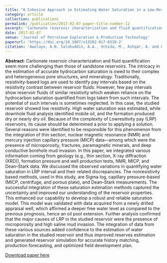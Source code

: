 ```yaml
---
title: "A Cohesive Approach in Estimating Water Saturation in a Low-Resistivity Pay Carbonate Reservoirs"
category: article
collection: publications
permalink: /publication/2017-02-07-paper-title-number-12
excerpt: 'Carbonate reservoir characterization and fluid quantification seem more challenging than those of sandstone reservoirs. The intricacy in the estimation of accurate hydrocarbon saturation is owed to their complex and heterogeneous pore structures, and mineralogy. Traditionally, resistivity-based logs are used to identify pay intervals based on the resistivity contrast between reservoir fluids. However, few pay intervals show reservoir fluids of similar resistivity which weaken reliance on the hydrocarbon saturation quantified from logs taken from such intervals. The potential of such intervals is sometimes neglected. In this case, the studied reservoir showed low resistivity. High water saturation was estimated, while downhole fluid analysis identified mobile oil, and the formation produced dry or nearly dry oil. Because of the complexity of Lowresitivity pay (LRP) reservoirs, its cause should be determined a prior to applying a solution. Several reasons were identified to be responsible for this phenomenon from the integration of thin section, nuclear magnetic resonance (NMR) and mercury injection capillary pressure (MICP) data—among which were the presence of microporosity, fractures, paramagnetic minerals, and deep conductive borehole mud invasion. In this paper, we integrated various information coming from geology (e.g., thin section, X-ray diffraction (XRD)), formation pressure and well production tests, NMR, MICP, and Dean–Stark data. We discussed the observed variations in quantifying water saturation in LRP interval and their related discrepancies.'
date: 2017-02-07
venue: 'Journal of Petroleum Exploration & Production Technology'
paperurl: 'https://doi.org/10.1007/s13202-017-0318-2'
citation: 'Awolayo, A.N. Salahuddin, A.A., Uchida, M., Ashqar, A. and Olayiwola, S.O. (2017). &quot;A cohesive approach at estimating water saturation in a low-resistivity pay carbonate reservoir and its validation.&quot; <i>Journal of Petroleum Exploration & Production Technology</i>.  7(3): 637 – 657.'
---
```

**Abstract**: Carbonate reservoir characterization and fluid quantification seem more challenging than those of sandstone reservoirs. The intricacy in the estimation of accurate hydrocarbon saturation is owed to their complex and heterogeneous pore structures, and mineralogy. Traditionally, resistivity-based logs are used to identify pay intervals based on the resistivity contrast between reservoir fluids. However, few pay intervals show reservoir fluids of similar resistivity which weaken reliance on the hydrocarbon saturation quantified from logs taken from such intervals. The potential of such intervals is sometimes neglected. In this case, the studied reservoir showed low resistivity. High water saturation was estimated, while downhole fluid analysis identified mobile oil, and the formation produced dry or nearly dry oil. Because of the complexity of Lowresitivity pay (LRP) reservoirs, its cause should be determined a prior to applying a solution. Several reasons were identified to be responsible for this phenomenon from the integration of thin section, nuclear magnetic resonance (NMR) and mercury injection capillary pressure (MICP) data—among which were the presence of microporosity, fractures, paramagnetic minerals, and deep conductive borehole mud invasion. In this paper, we integrated various information coming from geology (e.g., thin section, X-ray diffraction (XRD)), formation pressure and well production tests, NMR, MICP, and Dean–Stark data. We discussed the observed variations in quantifying water saturation in LRP interval and their related discrepancies. The nonresistivity based methods, used in this study, are Sigma log, capillary pressure-based (MICP, centrifuge, and porous plate), and Dean–Stark measurements. The successful integration of these saturation estimation methods captured the uncertainty and improved our understanding of the reservoir properties. This enhanced our capability to develop a robust and reliable saturation model. This model was validated with data acquired from a newly drilled appraisal well, which affirmed a deeper free water level as compared to the previous prognosis, hence an oil pool extension. Further analysis confirmed that the major causes of LRP in the studied reservoir were the presence of microporosity and high saline mud invasion. The integration of data from these various sources added confidence to the estimation of water saturation in the studied reservoir and thus improved reserves estimation and generated reservoir simulation for accurate history matching, production forecasting, and optimized field development plan.

[Download paper here](https://www.researchgate.net/publication/313325208_A_cohesive_approach_at_estimating_water_saturation_in_a_low-resistivity_pay_carbonate_reservoir_and_its_validation)

